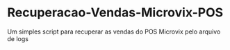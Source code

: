 # Recuperacao-Vendas-Microvix-POS
Um simples script para recuperar as vendas do POS Microvix pelo arquivo de logs

